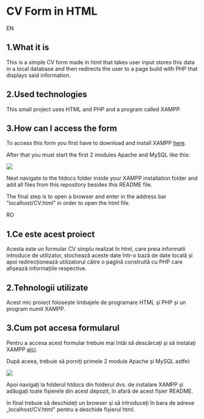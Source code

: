 # CV Form in HTML

EN

## 1.What it is

This is a simple CV form made in html that takes user input stores this data in a local database and then redirects the user to a page build with PHP that displays said information.

## 2.Used technologies

This small project uses HTML and PHP and a program called XAMPP.

## 3.How can I access the form

To access this form you first have to download and install XAMPP [here](https://www.apachefriends.org/).

After that you must start the first 2 modules Apache and MySQL like this:

![](RackMultipart20230413-1-aahllk_html_c94b1026ca518c13.png)

Next navigate to the htdocs folder inside your XAMPP installation folder and add all files from this repository besides this README file.

The final step is to open a browser and enter in the address bar "localhost/CV.html" in order to open the html file.

RO

## 1.Ce este acest proiect

Acesta este un formular CV simplu realizat în html, care preia informatii introduce de utilizator, stochează aceste date într-o bază de date locală și apoi redirecționează utilizatorul către o pagină construită cu PHP care afișează informațiile respective.

## 2.Tehnologii utilizate

Acest mic proiect folosește limbajele de programare HTML și PHP și un program numit XAMPP.

## 3.Cum pot accesa formularul

Pentru a accesa acest formular trebuie mai întâi să descărcați și să instalați XAMPP [aici](https://www.apachefriends.org/).

După aceea, trebuie să porniți primele 2 module Apache și MySQL astfel:

![](RackMultipart20230413-1-aahllk_html_c94b1026ca518c13.png)

Apoi navigați la folderul htdocs din folderul dvs. de instalare XAMPP și adăugați toate fișierele din acest depozit, în afară de acest fișier README.

In final trebuie să deschideți un browser și să introduceți în bara de adrese „localhost/CV.html" pentru a deschide fișierul html.
